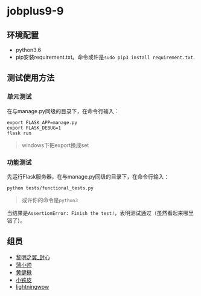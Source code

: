 # jobplus9-9

## 环境配置

- python3.6
- pip安装requirement.txt。命令或许是`sudo pip3 install requirement.txt`.

## 测试使用方法

### 单元测试

在与manage.py同级的目录下，在命令行输入：
```shell
export FLASK_APP=manage.py
export FLASK_DEBUG=1
flask run
```

> windows下把export换成set

### 功能测试

先运行Flask服务器，在与manage.py同级的目录下，在命令行输入：

```shell
python tests/functional_tests.py
```

> 或许你的命令是`python3`

当结果是`AssertionError: Finish the test!`，表明测试通过（虽然看起来哪里错了）。
## 组员

- [黎明之翼_封心](https://github.com/Raymond38324)
- [蒲小帅](https://github.com/puxiaoshuai)
- [黄健楸](https://github.com/linxixizhi/)
- [小铁皮](https://github.com/xiaotiepi)
- [lightningwow](https://github.com/limi2018)
